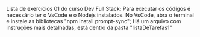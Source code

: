 Lista de exercícios 01 do curso Dev Full Stack;
Para executar os códigos é necessário ter o VsCode e o Nodejs instalados. No VsCode, abra o terminal e instale as bibliotecas "npm install prompt-sync";
Há um arquivo com instruções mais detalhadas, está dentro da pasta "listaDeTarefas1"
